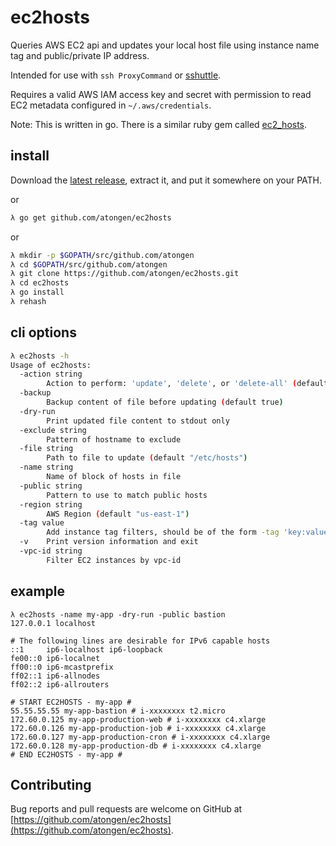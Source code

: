 # ec2hosts

Queries AWS EC2 api and updates your local host file using instance name tag and public/private IP address.

Intended for use with `ssh ProxyCommand` or [sshuttle](https://github.com/sshuttle/sshuttle).

Requires a valid AWS IAM access key and secret with permission to read EC2 metadata configured in `~/.aws/credentials`.

Note: This is written in go. There is a similar ruby gem called [ec2_hosts](https://github.com/atongen/ec2_hosts).

## install

Download the [latest release](https://github.com/atongen/ec2hosts/releases), extract it,
and put it somewhere on your PATH.

or

```sh
λ go get github.com/atongen/ec2hosts
```

or

```sh
λ mkdir -p $GOPATH/src/github.com/atongen
λ cd $GOPATH/src/github.com/atongen
λ git clone https://github.com/atongen/ec2hosts.git
λ cd ec2hosts
λ go install
λ rehash
```

## cli options

```sh
λ ec2hosts -h
Usage of ec2hosts:
  -action string
        Action to perform: 'update', 'delete', or 'delete-all' (default "update")
  -backup
        Backup content of file before updating (default true)
  -dry-run
        Print updated file content to stdout only
  -exclude string
        Pattern of hostname to exclude
  -file string
        Path to file to update (default "/etc/hosts")
  -name string
        Name of block of hosts in file
  -public string
        Pattern to use to match public hosts
  -region string
        AWS Region (default "us-east-1")
  -tag value
        Add instance tag filters, should be of the form -tag 'key:value'
  -v    Print version information and exit
  -vpc-id string
        Filter EC2 instances by vpc-id
```

## example

```
λ ec2hosts -name my-app -dry-run -public bastion
127.0.0.1 localhost

# The following lines are desirable for IPv6 capable hosts
::1     ip6-localhost ip6-loopback
fe00::0 ip6-localnet
ff00::0 ip6-mcastprefix
ff02::1 ip6-allnodes
ff02::2 ip6-allrouters

# START EC2HOSTS - my-app #
55.55.55.55 my-app-bastion # i-xxxxxxxx t2.micro
172.60.0.125 my-app-production-web # i-xxxxxxxx c4.xlarge
172.60.0.126 my-app-production-job # i-xxxxxxxx c4.xlarge
172.60.0.127 my-app-production-cron # i-xxxxxxxx c4.xlarge
172.60.0.128 my-app-production-db # i-xxxxxxxx c4.xlarge
# END EC2HOSTS - my-app #
```

## Contributing

Bug reports and pull requests are welcome on GitHub at [https://github.com/atongen/ec2hosts](https://github.com/atongen/ec2hosts).
